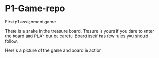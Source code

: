 # P1-Game-repo
First p1 assignment game 

There is a snake in the treasure board. Tresure is yours if you dare to enter the board and PLAY but be careful Board itself has few rules you should follow.

Here's a picture of the game and board in action:


